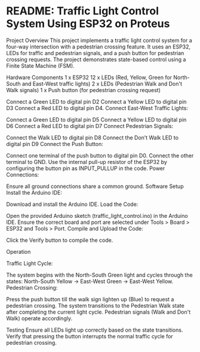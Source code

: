 # README: Traffic Light Control System Using ESP32 on Proteus
Project Overview
This project implements a traffic light control system for a four-way intersection with a pedestrian crossing feature. It uses an ESP32, LEDs for traffic and pedestrian signals, and a push button for pedestrian crossing requests. The project demonstrates state-based control using a Finite State Machine (FSM).

Hardware Components
1 x ESP32
12 x LEDs (Red, Yellow, Green for North-South and East-West traffic lights)
2 x LEDs (Pedestrian Walk and Don't Walk signals)
1 x Push button (for pedestrian crossing request)

Connect a Green LED to digital pin D2 
Connect a Yellow LED to digital pin D3 
Connect a Red LED to digital pin D4.
Connect East-West Traffic Lights:

Connect a Green LED to digital pin D5
Connect a Yellow LED to digital pin D6 
Connect a Red LED to digital pin D7 
Connect Pedestrian Signals:

Connect the Walk LED to digital pin D8 
Connect the Don’t Walk LED to digital pin D9 
Connect the Push Button:

Connect one terminal of the push button to digital pin D0.
Connect the other terminal to GND.
Use the internal pull-up resistor of the ESP32 by configuring the button pin as INPUT_PULLUP in the code.
Power Connections:

Ensure all ground connections share a common ground.
Software Setup
Install the Arduino IDE:

Download and install the Arduino IDE.
Load the Code:

Open the provided Arduino sketch (traffic_light_control.ino) in the Arduino IDE.
Ensure the correct board and port are selected under Tools > Board > ESP32 and Tools > Port.
Compile and Upload the Code:

Click the Verify button to compile the code.

Operation

Traffic Light Cycle:

The system begins with the North-South Green light and cycles through the states:
North-South Yellow → East-West Green → East-West Yellow.
Pedestrian Crossing:

Press the push button till the walk sign lighten up (Blue) to request a pedestrian crossing.
The system transitions to the Pedestrian Walk state after completing the current light cycle.
Pedestrian signals (Walk and Don't Walk) operate accordingly.

Testing
Ensure all LEDs light up correctly based on the state transitions.
Verify that pressing the button interrupts the normal traffic cycle for pedestrian crossing.


